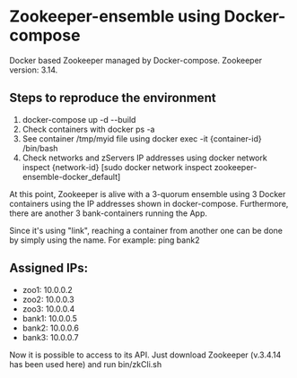 # Zookeeper-ensemble using Docker-compose
Docker based Zookeeper managed by Docker-compose. Zookeeper version: 3.14.

## Steps to reproduce the environment
1. docker-compose up -d --build
2. Check containers with docker ps -a
3. See container /tmp/myid file using docker exec -it {container-id} /bin/bash
4. Check networks and zServers IP addresses using docker network inspect {network-id} [sudo docker network inspect zookeeper-ensemble-docker_default]

At this point, Zookeeper is alive with a 3-quorum ensemble using 3 Docker containers using the IP addresses shown in docker-compose.
Furthermore, there are another 3 bank-containers running the App.

Since it's using "link", reaching a container from another one can be done by simply using the name. For example: ping bank2

## Assigned IPs:
- zoo1: 10.0.0.2
- zoo2: 10.0.0.3
- zoo3: 10.0.0.4
- bank1: 10.0.0.5
- bank2: 10.0.0.6
- bank3: 10.0.0.7

Now it is possible to access to its API. Just download Zookeeper (v.3.4.14 has been used here) and run bin/zkCli.sh
